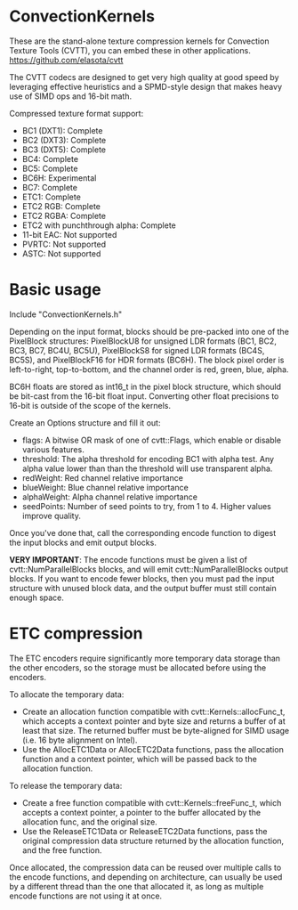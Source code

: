 # ConvectionKernels
These are the stand-alone texture compression kernels for Convection Texture Tools (CVTT), you can embed these in other applications.
https://github.com/elasota/cvtt

The CVTT codecs are designed to get very high quality at good speed by leveraging effective heuristics and a SPMD-style design that makes heavy use of SIMD ops and 16-bit math.

Compressed texture format support:
 * BC1 (DXT1): Complete
 * BC2 (DXT3): Complete
 * BC3 (DXT5): Complete
 * BC4: Complete
 * BC5: Complete
 * BC6H: Experimental
 * BC7: Complete
 * ETC1: Complete
 * ETC2 RGB: Complete
 * ETC2 RGBA: Complete
 * ETC2 with punchthrough alpha: Complete
 * 11-bit EAC: Not supported
 * PVRTC: Not supported
 * ASTC: Not supported


# Basic usage

Include "ConvectionKernels.h"

Depending on the input format, blocks should be pre-packed into one of the PixelBlock structures: PixelBlockU8 for unsigned LDR formats (BC1, BC2, BC3, BC7, BC4U, BC5U), PixelBlockS8 for signed LDR formats (BC4S, BC5S), and PixelBlockF16 for HDR formats (BC6H).  The block pixel order is left-to-right, top-to-bottom, and the channel order is red, green, blue, alpha.

BC6H floats are stored as int16_t in the pixel block structure, which should be bit-cast from the 16-bit float input.  Converting other float precisions to 16-bit is outside of the scope of the kernels.

Create an Options structure and fill it out:
  * flags: A bitwise OR mask of one of cvtt::Flags, which enable or disable various features.
  * threshold: The alpha threshold for encoding BC1 with alpha test.  Any alpha value lower than than the threshold will use transparent alpha.
  * redWeight: Red channel relative importance
  * blueWeight: Blue channel relative importance
  * alphaWeight: Alpha channel relative importance
  * seedPoints: Number of seed points to try, from 1 to 4.  Higher values improve quality.

Once you've done that, call the corresponding encode function to digest the input blocks and emit output blocks.

**VERY IMPORTANT**: The encode functions must be given a list of cvtt::NumParallelBlocks blocks, and will emit cvtt::NumParallelBlocks output blocks.  If you want to encode fewer blocks, then you must pad the input structure with unused block data, and the output buffer must still contain enough space.

# ETC compression

The ETC encoders require significantly more temporary data storage than the other encoders, so the storage must be allocated before using the encoders.

To allocate the temporary data:
  * Create an allocation function compatible with cvtt::Kernels::allocFunc_t, which accepts a context pointer and byte size and returns a buffer of at least that size.  The returned buffer must be byte-aligned for SIMD usage (i.e. 16 byte alignment on Intel).
  * Use the AllocETC1Data or AllocETC2Data functions, pass the allocation function and a context pointer, which will be passed back to the allocation function.

To release the temporary data:
  * Create a free function compatible with cvtt::Kernels::freeFunc_t, which accepts a context pointer, a pointer to the buffer allocated by the allocation func, and the original size.
  * Use the ReleaseETC1Data or ReleaseETC2Data functions, pass the original compression data structure returned by the allocation function, and the free function.

Once allocated, the compression data can be reused over multiple calls to the encode functions, and depending on architecture, can usually be used by a different thread than the one that allocated it, as long as multiple encode functions are not using it at once.

